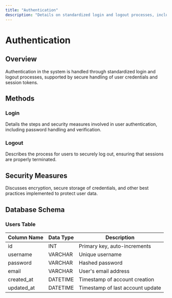 ```yaml
---
title: "Authentication"
description: "Details on standardized login and logout processes, including secure handling of user credentials and session tokens."
---
```


# Authentication

## Overview

Authentication in the system is handled through standardized login and logout processes, supported by secure handling of user credentials and session tokens.

## Methods

### Login

Details the steps and security measures involved in user authentication, including password handling and verification.

### Logout

Describes the process for users to securely log out, ensuring that sessions are properly terminated.

## Security Measures

Discusses encryption, secure storage of credentials, and other best practices implemented to protect user data.

## Database Schema

### Users Table

| Column Name | Data Type | Description                        |
|-------------|-----------|------------------------------------|
| id          | INT       | Primary key, auto-increments       |
| username    | VARCHAR   | Unique username                    |
| password    | VARCHAR   | Hashed password                    |
| email       | VARCHAR   | User's email address               |
| created_at  | DATETIME  | Timestamp of account creation      |
| updated_at  | DATETIME  | Timestamp of last account update   |
